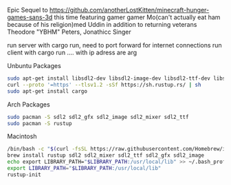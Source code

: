 Epic Sequel to https://github.com/anotherLostKitten/minecraft-hunger-games-sans-3d
this time featuring gamer gamer Mo(can't actually eat ham because of his religion)med Uddin in addition to returning veterans Theodore "YBHM" Peters, Jonathicc Singer

run server with cargo run, need to port forward for internet connections
run client with cargo run .... with ip adress are arg

Unbuntu Packages
```bash
sudo apt-get install libsdl2-dev libsdl2-image-dev libsdl2-ttf-dev libsdl2-gfx-dev libsdl2-mixer-dev
curl --proto '=https' --tlsv1.2 -sSf https://sh.rustup.rs/ | sh
sudo apt-get install cargo
```

Arch Packages

```bash
sudo pacman -S sdl2 sdl2_gfx sdl2_image sdl2_mixer sdl2_ttf
sudo pacman -S rustup
```

Macintosh

```bash
/bin/bash -c "$(curl -fsSL https://raw.githubusercontent.com/Homebrew/install/master/install.sh)" #to install homebrew if you haven't
brew install rustup sdl2 sdl2_mixer sdl2_ttf sdl2_gfx sdl2_image
echo export LIBRARY_PATH="$LIBRARY_PATH:/usr/local/lib" >> ~/.bash_profile
export LIBRARY_PATH="$LIBRARY_PATH:/usr/local/lib"
rustup-init
```
